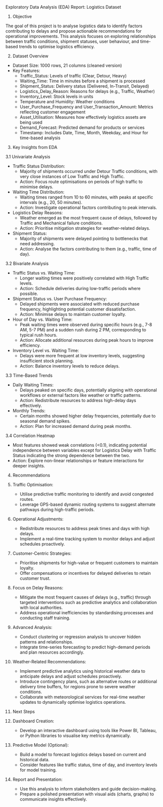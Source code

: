 Exploratory Data Analysis (EDA) Report: Logistics Dataset

1. Objective

The goal of this project is to analyse logistics data to identify factors contributing to delays and propose actionable recommendations for operational improvements. This analysis focuses on exploring relationships between traffic conditions, shipment statuses, user behaviour, and time-based trends to optimise logistics efficiency.

2. Dataset Overview
* Dataset Size: 1000 rows, 21 columns (cleaned version)
* Key Features:
    * Traffic_Status: Levels of traffic (Clear, Detour, Heavy)
    * Waiting_Time: Time in minutes before a shipment is processed
    * Shipment_Status: Delivery status (Delivered, In-Transit, Delayed)
    * Logistics_Delay_Reason: Reasons for delays (e.g., Traffic, Weather)
    * Inventory_Level: Stock levels in units
    * Temperature and Humidity: Weather conditions
    * User_Purchase_Frequency and User_Transaction_Amount: Metrics reflecting customer engagement
    * Asset_Utilisation: Measures how effectively logistics assets are being used
    * Demand_Forecast: Predicted demand for products or services
    * Timestamp: Includes Date, Time, Month, Weekday, and Hour for time-based analysis

3. Key Insights from EDA

3.1 Univariate Analysis

* Traffic Status Distribution:
    * Majority of shipments occurred under Detour Traffic conditions, with very close instances of Low Traffic and High Traffic.
    * Action: Focus route optimisations on periods of high traffic to minimise delays.
* Waiting Time Distribution:
    * Waiting times ranged from 10 to 60 minutes, with peaks at specific intervals (e.g., 20, 50 minutes).
    * Action: Investigate operational factors contributing to peak intervals.
* Logistics Delay Reasons:
    * Weather emerged as the most frequent cause of delays, followed by Traffic and Mechanical failure conditions.
    * Action: Prioritise mitigation strategies for weather-related delays.
* Shipment Status:
    * Majority of shipments were delayed pointing to bottlenecks that need addressing.
    *  Action: Analyse the factors contributing to them (e.g., traffic, time of day).


3.2 Bivariate Analysis
* Traffic Status vs. Waiting Time:
    * Longer waiting times were positively correlated with High Traffic levels.
    * Action: Schedule deliveries during low-traffic periods where possible.
* Shipment Status vs. User Purchase Frequency:
    * Delayed shipments were associated with reduced purchase frequency, highlighting potential customer dissatisfaction.
    * Action: Minimise delays to maintain customer loyalty.
* Hour of Day vs. Waiting Time:
    * Peak waiting times were observed during specific hours (e.g., 7-8 AM, 5-7 PM) and a sudden rush during 2 PM, corresponding to typical rush hours.
    * Action: Allocate additional resources during peak hours to improve efficiency.
* Inventory Level vs. Waiting Time:
    * Delays were more frequent at low inventory levels, suggesting insufficient stock planning.
    * Action: Balance inventory levels to reduce delays.


3.3 Time-Based Trends
* Daily Waiting Times:
    * Delays peaked on specific days, potentially aligning with operational workflows or external factors like weather or traffic patterns.
    * Action: Redistribute resources to address high-delay days effectively.
* Monthly Trends:
    * Certain months showed higher delay frequencies, potentially due to seasonal demand spikes.
    * Action: Plan for increased demand during peak months.


3.4 Correlation Heatmap
* Most features showed weak correlations (<0.1), indicating potential independence between variables except for Logistics Delay with Traffic Status indicating the strong dependence between the two.
* Action: Explore non-linear relationships or feature interactions for deeper insights.


4. Recommendations
1. Traffic Optimisation:
    * Utilise predictive traffic monitoring to identify and avoid congested routes.
    * Leverage GPS-based dynamic routing systems to suggest alternate pathways during high-traffic periods.
2. Operational Adjustments:
    * Redistribute resources to address peak times and days with high delays.
    * Implement a real-time tracking system to monitor delays and adjust schedules proactively.
3. Customer-Centric Strategies:
    * Prioritise shipments for high-value or frequent customers to maintain loyalty.
    * Offer compensations or incentives for delayed deliveries to retain customer trust.
4. Focus on Delay Reasons:
    * Mitigate the most frequent causes of delays (e.g., traffic) through targeted interventions such as predictive analytics and collaboration with local authorities.
    * Address operational inefficiencies by standardising processes and conducting staff training.
5. Advanced Analysis:
    * Conduct clustering or regression analysis to uncover hidden patterns and relationships.
    * Integrate time-series forecasting to predict high-demand periods and plan resources accordingly.
6. Weather-Related Recommendations:
    * Implement predictive analytics using historical weather data to anticipate delays and adjust schedules proactively.
    * Introduce contingency plans, such as alternative routes or additional delivery time buffers, for regions prone to severe weather conditions.
    * Collaborate with meteorological services for real-time weather updates to dynamically optimise logistics operations.


5. Next Steps
1. Dashboard Creation:
    * Develop an interactive dashboard using tools like Power BI, Tableau, or Python libraries to visualise key metrics dynamically.
2. Predictive Model (Optional):
    * Build a model to forecast logistics delays based on current and historical data.
    * Consider features like traffic status, time of day, and inventory levels for model training.
3. Report and Presentation:
    * Use this analysis to inform stakeholders and guide decision-making.
    * Prepare a polished presentation with visual aids (charts, graphs) to communicate insights effectively.

